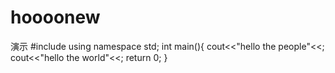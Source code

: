 # hoooonew
 演示
#include<iostream>
using namespace std;
int main(){
    cout<<"hello the people"<<;
    cout<<"hello the world"<<;
    return 0;
}